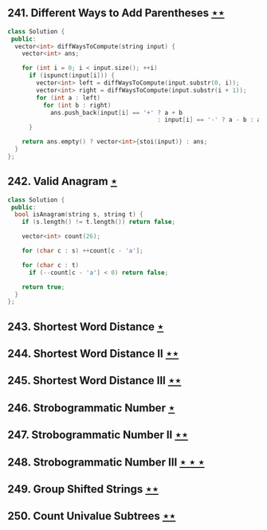 ## 241. Different Ways to Add Parentheses [$\star\star$](https://leetcode.com/problems/different-ways-to-add-parentheses)

```cpp
class Solution {
 public:
  vector<int> diffWaysToCompute(string input) {
    vector<int> ans;

    for (int i = 0; i < input.size(); ++i)
      if (ispunct(input[i])) {
        vector<int> left = diffWaysToCompute(input.substr(0, i));
        vector<int> right = diffWaysToCompute(input.substr(i + 1));
        for (int a : left)
          for (int b : right)
            ans.push_back(input[i] == '+' ? a + b
                                          : input[i] == '-' ? a - b : a * b);
      }

    return ans.empty() ? vector<int>{stoi(input)} : ans;
  }
};
```

## 242. Valid Anagram [$\star$](https://leetcode.com/problems/valid-anagram)

```cpp
class Solution {
 public:
  bool isAnagram(string s, string t) {
    if (s.length() != t.length()) return false;

    vector<int> count(26);

    for (char c : s) ++count[c - 'a'];

    for (char c : t)
      if (--count[c - 'a'] < 0) return false;

    return true;
  }
};
```

## 243. Shortest Word Distance [$\star$](https://leetcode.com/problems/shortest-word-distance)

## 244. Shortest Word Distance II [$\star\star$](https://leetcode.com/problems/shortest-word-distance-ii)

## 245. Shortest Word Distance III [$\star\star$](https://leetcode.com/problems/shortest-word-distance-iii)

## 246. Strobogrammatic Number [$\star$](https://leetcode.com/problems/strobogrammatic-number)

## 247. Strobogrammatic Number II [$\star\star$](https://leetcode.com/problems/strobogrammatic-number-ii)

## 248. Strobogrammatic Number III [$\star\star\star$](https://leetcode.com/problems/strobogrammatic-number-iii)

## 249. Group Shifted Strings [$\star\star$](https://leetcode.com/problems/group-shifted-strings)

## 250. Count Univalue Subtrees [$\star\star$](https://leetcode.com/problems/count-univalue-subtrees)
